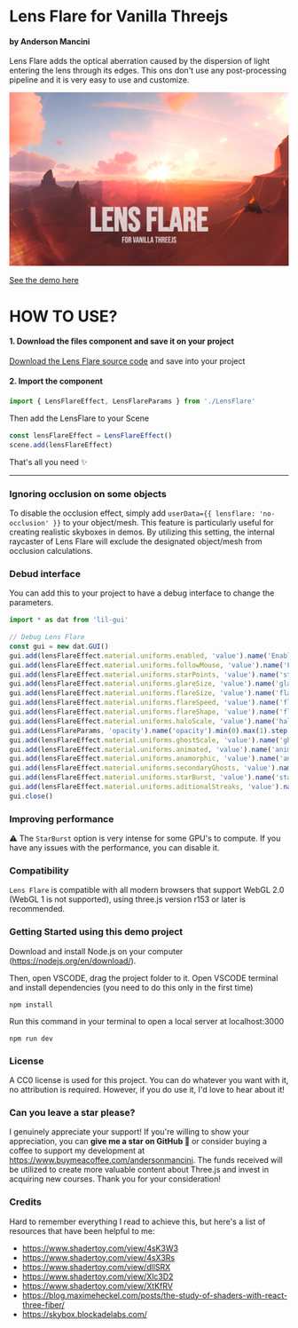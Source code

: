 # Lens Flare for Vanilla Threejs

<h4>by Anderson Mancini</h4>

Lens Flare adds the optical aberration caused by the dispersion of light entering the lens through its edges. This ons don't use any post-processing pipeline and it is very easy to use and customize.

[![screenshot](/static/cover.jpg)](https://lensflare-threejs-vanilla.vercel.app/)

[See the demo here](https://lensflare-threejs-vanilla.vercel.app/)

# HOW TO USE?

#### 1. Download the files component and save it on your project

[Download the Lens Flare source code](https://gist.githubusercontent.com/ektogamat/23e31dc891bb2859cbe0e89b46e288de/raw/0dc29630f7d841920b2ddb671c34215a052062f0/LensFlare.js) and save into your project

#### 2. Import the component

```js
import { LensFlareEffect, LensFlareParams } from './LensFlare'
```

Then add the LensFlare to your Scene

```js
const lensFlareEffect = LensFlareEffect()
scene.add(lensFlareEffect)
```

That's all you need ✨

---

### Ignoring occlusion on some objects

To disable the occlusion effect, simply add `userData={{ lensflare: 'no-occlusion' }}` to your object/mesh. This feature is particularly useful for creating realistic skyboxes in demos. By utilizing this setting, the internal raycaster of Lens Flare will exclude the designated object/mesh from occlusion calculations.

### Debud interface

You can add this to your project to have a debug interface to change the parameters.

```js
import * as dat from 'lil-gui'
```

```js
// Debug Lens Flare
const gui = new dat.GUI()
gui.add(lensFlareEffect.material.uniforms.enabled, 'value').name('Enabled?')
gui.add(lensFlareEffect.material.uniforms.followMouse, 'value').name('Follow Mouse?')
gui.add(lensFlareEffect.material.uniforms.starPoints, 'value').name('starPoints').min(0).max(9)
gui.add(lensFlareEffect.material.uniforms.glareSize, 'value').name('glareSize').min(0).max(2)
gui.add(lensFlareEffect.material.uniforms.flareSize, 'value').name('flareSize').min(0).max(0.1).step(0.001)
gui.add(lensFlareEffect.material.uniforms.flareSpeed, 'value').name('flareSpeed').min(0).max(1).step(0.01)
gui.add(lensFlareEffect.material.uniforms.flareShape, 'value').name('flareShape').min(0).max(2).step(0.01)
gui.add(lensFlareEffect.material.uniforms.haloScale, 'value').name('haloScale').min(-0.5).max(1).step(0.01)
gui.add(LensFlareParams, 'opacity').name('opacity').min(0).max(1).step(0.01)
gui.add(lensFlareEffect.material.uniforms.ghostScale, 'value').name('ghostScale').min(0).max(2).step(0.01)
gui.add(lensFlareEffect.material.uniforms.animated, 'value').name('animated')
gui.add(lensFlareEffect.material.uniforms.anamorphic, 'value').name('anamorphic')
gui.add(lensFlareEffect.material.uniforms.secondaryGhosts, 'value').name('secondaryGhosts')
gui.add(lensFlareEffect.material.uniforms.starBurst, 'value').name('starBurst')
gui.add(lensFlareEffect.material.uniforms.aditionalStreaks, 'value').name('aditionalStreaks')
gui.close()
```

### Improving performance

⚠️ The `StarBurst` option is very intense for some GPU's to compute. If you have any issues with the performance, you can disable it.

### Compatibility

`Lens Flare` is compatible with all modern browsers that support WebGL 2.0 (WebGL 1 is not supported), using three.js version r153 or later is recommended.

### Getting Started using this demo project

Download and install Node.js on your computer (https://nodejs.org/en/download/).

Then, open VSCODE, drag the project folder to it. Open VSCODE terminal and install dependencies (you need to do this only in the first time)

```shell
npm install
```

Run this command in your terminal to open a local server at localhost:3000

```shell
npm run dev
```

### License

A CC0 license is used for this project. You can do whatever you want with it, no attribution is required. However, if you do use it, I'd love to hear about it!

### Can you leave a star please?

I genuinely appreciate your support! If you're willing to show your appreciation, you can <strong>give me a star on GitHub 🎉 </strong>or consider buying a coffee to support my development at https://www.buymeacoffee.com/andersonmancini. The funds received will be utilized to create more valuable content about Three.js and invest in acquiring new courses. Thank you for your consideration!

### Credits

Hard to remember everything I read to achieve this, but here's a list of resources that have been helpful to me:

- https://www.shadertoy.com/view/4sK3W3
- https://www.shadertoy.com/view/4sX3Rs
- https://www.shadertoy.com/view/dllSRX
- https://www.shadertoy.com/view/Xlc3D2
- https://www.shadertoy.com/view/XtKfRV
- https://blog.maximeheckel.com/posts/the-study-of-shaders-with-react-three-fiber/
- https://skybox.blockadelabs.com/
